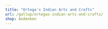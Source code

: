 ```yaml
---
title: "Ortega's Indian Arts and Crafts"
url: /gallup/ortegas-indian-arts-and-crafts/
shop: Andenken
---
```

